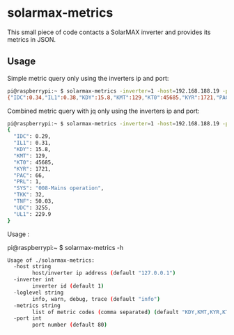 # solarmax-metrics

This small piece of code contacts a SolarMAX inverter and provides its metrics in JSON.

## Usage

Simple metric query only using the inverters ip and port:

```bash
pi@raspberrypi:~ $ solarmax-metrics -inverter=1 -host=192.168.188.19 -port=26126
{"IDC":0.34,"IL1":0.38,"KDY":15.8,"KMT":129,"KT0":45685,"KYR":1721,"PAC":83,"PRL":1,"SYS":"008-Mains operation","TKK":32,"TNF":50.01,"UDC":3228,"UL1":229.8}
```

Combined metric query with jq only using the inverters ip and port:

```bash
pi@raspberrypi:~ $ solarmax-metrics -inverter=1 -host=192.168.188.19 -port=26126 | jq
{
  "IDC": 0.29,
  "IL1": 0.31,
  "KDY": 15.8,
  "KMT": 129,
  "KT0": 45685,
  "KYR": 1721,
  "PAC": 66,
  "PRL": 1,
  "SYS": "008-Mains operation",
  "TKK": 32,
  "TNF": 50.03,
  "UDC": 3255,
  "UL1": 229.9
}
```

Usage :

pi@raspberrypi:~ $ solarmax-metrics -h
```bash
Usage of ./solarmax-metrics:
  -host string
        host/inverter ip address (default "127.0.0.1")
  -inverter int
        inverter id (default 1)
  -loglevel string
        info, warn, debug, trace (default "info")
  -metrics string
        list of metric codes (comma separated) (default "KDY,KMT,KYR,KT0,TNF,TKK,PAC,PRL,IL1,IDC,UL1,UDC,SYS")
  -port int
        port number (default 80)
 ```
